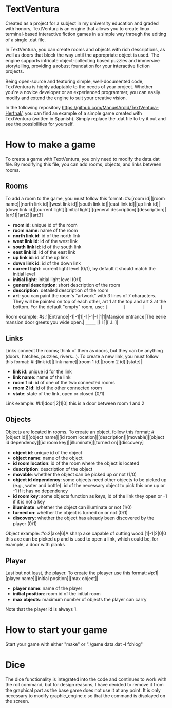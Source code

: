 # TextVentura
Created as a project for a subject in my university education and graded with honors, TextVentura is an engine that allows you to create linux terminal-based interactive fiction games in a simple way through the editing of a single .dat file.

In TextVentura, you can create rooms and objects with rich descriptions, as well as doors that block the way until the appropriate object is used. The engine supports intricate object-collecting based puzzles and immersive storytelling, providing a robust foundation for your interactive fiction projects.

Being open-source and featuring simple, well-documented code, TextVentura is highly adaptable to the needs of your project. Whether you're a novice developer or an experienced programmer, you can easily modify and extend the engine to suit your creative vision.

In the following repository https://github.com/ManuelArdid/TextVentura-Herthal/, you can find an example of a simple game created with TextVentura (written in Spanish). Simply replace the .dat file to try it out and see the possibilities for yourself.

# How to make a game
To create a game with TextVentura, you only need to modify the data.dat file. By modifying this file, you can add rooms, objects, and links between rooms.

## Rooms
To add a room to the game, you must follow this format:
#s:[room id]|[room name]|[north link id]|[west link id]|[south link id]|[east link id]|[up link id]|[down link id]|[current light]|[initial light]|[general description]|[description]|[art1]|[art2]|[art3]
- **room id**: unique id of the room
- **room name**: name of the room
- **north link id**: id of the north link
- **west link id**: id of the west link
- **south link id**: id of the south link
- **east link id**: id of the east link
- **up link id**: id of the up link
- **down link id**: id of the down link
- **current light**: current light level (0/1), by default it should match the initial level
- **initial light**: initial light level (0/1)
- **general description**: short description of the room
- **description**: detailed description of the room
- **art**: you can paint the room's "artwork" with 3 lines of 7 characters. They will be painted on top of each other, art 1 at the top and art 3 at the bottom. For the default "empty" room, use: `|       |       |       |`

Room example:
#s:1|Entrance|-1|-1|1|-1|-1|-1|1|1|Mansion entrance|The eerie mansion door greets you wide open.| _____ |[ I ]|[ .I. ]|

## Links
Links connect the rooms; think of them as doors, but they can be anything (doors, hatches, puzzles, rivers...). To create a new link, you must follow this format:
#l:[link id]|[link name]|[room 1 id]|[room 2 id]|[state]|
- **link id**: unique id for the link
- **link name**: name of the link
- **room 1 id**: id of one of the two connected rooms
- **room 2 id**: id of the other connected room
- **state**: state of the link, open or closed (0/1)
  
Link example:
#l:1|door|2|1|0| this is a door between room 1 and 2

## Objects
Objects are located in rooms. To create an object, follow this format:
#[object id]|[object name]|[id room location]|[description]|[movable]|[object id dependency]|[id room key]|[illuminate]|[turned on]|[discovery]
- **object id**: unique id of the object
- **object name**: name of the object
- **id room location**: id of the room where the object is located
- **description**: description of the object
- **movable**: whether the object can be picked up or not (1/0)
- **object id dependency**: some objects need other objects to be picked up (e.g., water and bottle). id of the necessary object to pick this one up or -1 if it has no dependency
- **id room key**: some objects function as keys, id of the link they open or -1 if it is not a key
- **illuminate**: whether the object can illuminate or not (1/0)
- **turned on**: whether the object is turned on or not (0/1)
- **discovery**: whether the object has already been discovered by the player (0/1)
  
Object example:
#o:2|axe|6|A sharp axe capable of cutting wood.|1|-1|2|0|0 this axe can be picked up and is used to open a link, which could be, for example, a door with planks

## Player
Last but not least, the player. To create the pleayer use this format:
#p:1|[player name]|[initial position]|[max object]| 
- **player name**: name of the player
- **initial position**: room id of the initial room 
- **max objects**: maximum number of objects the player can carry

Note that the player id is always 1.

# How to start your game
Start your game with either "make" or "./game data.dat -l fchlog"

# Dice
The dice functionality is integrated into the code and continues to work with the roll command, but for design reasons, I have decided to remove it from the graphical part as the base game does not use it at any point.
It is only necessary to modify graphic_engine.c so that the command is displayed on the screen.
